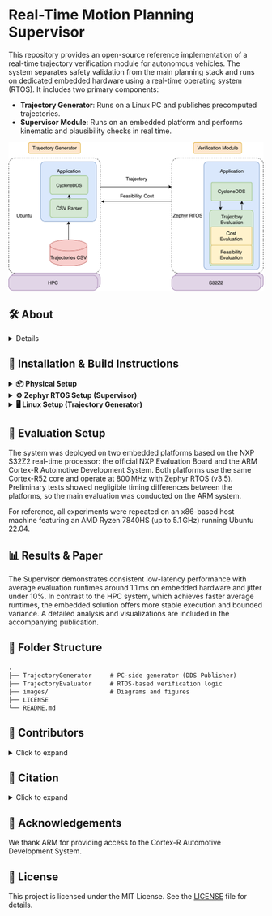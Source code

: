 # Real-Time Motion Planning Supervisor

This repository provides an open-source reference implementation of a real-time trajectory verification module for autonomous vehicles. The system separates safety validation from the main planning stack and runs on dedicated embedded hardware using a real-time operating system (RTOS). It includes two primary components:

- **Trajectory Generator**: Runs on a Linux PC and publishes precomputed trajectories.
- **Supervisor Module**: Runs on an embedded platform and performs kinematic and plausibility checks in real time.

<div align="center">
  <img src="images/implementation_architecture.png" width="700"/>
</div>

## 🛠 About

<details>
This project accompanies the paper:

**Towards Safe Autonomous Driving: A Real-Time Safeguarding Concept for Motion Planning Algorithms**  
*Moller et al., 2025*

The Supervisor is designed to run on NXP’s S32Z2-based embedded platforms (e.g., the official Evaluation Board and the ARM Cortex-R Automotive Development System), while the Generator can run on any standard Linux host. The project builds on prior open-source components, including:

- [Frenetix Motion Planner](https://github.com/TUM-AVS/Frenetix)
- [Cyclone DDS Middleware](https://github.com/eclipse-cyclonedds/cyclonedds)
- [ARM Safety Island Actuation Demo](https://gitlab.arm.com/automotive-and-industrial/safety-island/actuation-demo)

</details>

## 🔧 Installation & Build Instructions

<details>
<summary><strong>📦 Physical Setup</strong></summary>

The image below shows the physical setup required to work with either the ARM Development Platform or the NXP Platform.

![Arm Development Platform Physical Setup](/images/arm_board_physical_setup.jpg)

Connect the embedded board (NXP Evaluation Board or ARM Cortex-R Automotive Development System) as follows:

- Power via the standard power connector
- Debugging interface via JTAG to the PC (via SEGGER J-Link or Lauterbach probe)
- Ethernet cable to the same network as the PC
- Serial connection to view console output (e.g., via USB-UART converter)

> 💡 Use `/dev/ttyUSB*` on Linux or `COM*` on Windows and configure your serial tool (e.g. PuTTY or minicom) to 115200 baud.

> 💡 **Note:** When working with the ARM system, make sure you use the correct ethernet port.

</details>

<details>
<summary><strong>⚙️ Zephyr RTOS Setup (Supervisor)</strong></summary>

1. **Install Required Tools**
   Follow [Zephyr's Getting Started Guide](https://docs.zephyrproject.org/latest/develop/getting_started/index.html)

2. **Clone & Configure the Project**
   ```bash
   git clone https://gitlab.arm.com/automotive-and-industrial/safety-island/actuation-demo.git -b v2.1
   cd actuation-demo
   git submodule init
   git submodule update
   pip3 install -r zephyr/scripts/requirements-base.txt
   west init -l zephyr_app
   west update
   west zephyr-export
   ```

3. **Add the Supervisor Module**
   Place the `TrajectoryEvaluator` directory into the root of the actuation-demo repo.

4. **Build the Application**
   ```bash
   west build -b s32z270dc2_rtu0_r52@D TrajectoryEvaluator
   ```
   > ✅ For ARM board: add `-DEXTRA_DTC_OVERLAY_FILE=arm_ethernet.overlay` to enable Ethernet.

5. **Flash the Board**
   ```bash
   west debug --tool-opt='--batch'
   ```

</details>

<details>
<summary><strong>🖥️ Linux Setup (Trajectory Generator)</strong></summary>

1. **Install Cyclone DDS**
   Follow build instructions from [CycloneDDS GitHub](https://github.com/eclipse-cyclonedds/cyclonedds)

2. **Build the Generator**
   ```bash
   mkdir build && cd build
   cmake <path-to-TrajectoryGenerator> -DCMAKE_PREFIX_PATH=<path-to-cyclonedds>
   cmake --build .
   ```

3. **Run the Application**
   ```bash
   ./Trajectory_node
   ```

</details>

## 🧪 Evaluation Setup

The system was deployed on two embedded platforms based on the NXP S32Z2 real-time processor: the official NXP Evaluation Board and the ARM Cortex-R Automotive Development System. Both platforms use the same Cortex-R52 core and operate at 800 MHz with Zephyr RTOS (v3.5). Preliminary tests showed negligible timing differences between the platforms, so the main evaluation was conducted on the ARM system.

For reference, all experiments were repeated on an x86-based host machine featuring an AMD Ryzen 7840HS (up to 5.1 GHz) running Ubuntu 22.04.

## 📊 Results & Paper

The Supervisor demonstrates consistent low-latency performance with average evaluation runtimes around 1.1 ms on embedded hardware and jitter under 10%. In contrast to the HPC system, which achieves faster average runtimes, the embedded solution offers more stable execution and bounded variance. A detailed analysis and visualizations are included in the accompanying publication.

## 📁 Folder Structure

```
.
├── TrajectoryGenerator     # PC-side generator (DDS Publisher)
├── TrajectoryEvaluator     # RTOS-based verification logic
├── images/                 # Diagrams and figures
├── LICENSE
└── README.md
```


## 👥 Contributors

<details>
<summary>Click to expand</summary>

This project was developed at the [TUM Professorship of Autonomous Vehicle Systems](https://www.ce.cit.tum.de/en/avs/), Technical University of Munich.

- [Korbinian Moller](mailto:korbinian.moller@tum.de) (corresponding author)  
- Rafael Neher  
- Marvin Seegert  
- Johannes Betz

</details>

## 📖 Citation

<details>
<summary>Click to expand</summary>

If you use this code or the ideas in your research, please cite:

```bibtex
@article{moller2025realtimesupervisor,
  author       = {Korbinian Moller and others},
  title        = {A Real-Time Supervisor for Motion Planning in Autonomous Vehicles},
  journal      = {To appear},
  year         = {2025},
  note         = {GitHub repository: https://github.com/TUM-AVS/motion-planning-safeguard}
}
```

</details>


## 🤝 Acknowledgements

We thank ARM for providing access to the Cortex-R Automotive Development System.


## 📜 License

This project is licensed under the MIT License. See the [LICENSE](LICENSE) file for details.

